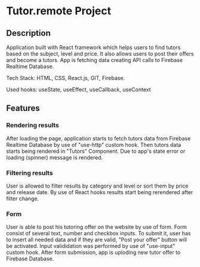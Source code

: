 # Tutor.remote Project

## Description

Application built with React framework which helps users to find tutors based on the subject, level and price. It also allows users to post their offers and become a tutors. App is fetching data creating API calls to Firebase Realtime Database.

Tech Stack: HTML, CSS, React.js, GIT, Firebase.

Used hooks: useState, useEffect, useCallback, useContext
## Features
### Rendering results
After loading the page, application starts to fetch tutors data from Firebase Realtime Database by use of "use-http" custom hook. Then tutors data starts being rendered in "Tutors" Component. Due to app's state error or loading (spinner) message is rendered.

### Filtering results
User is allowed to filter results by category and level or sort them by price and release date. By use of React hooks results start being rerendered after filter change.

### Form
User is able to post his tutoring offer on the website by use of form. Form consist of several text, number and checkbox inputs. To submit it, user has to insert all needed data and if they are valid, "Post your offer" button will be activated. Input valididation was performed by use of "use-input" custom hook. After form submission, app is uploding new tutor offer to Firebase Database.


